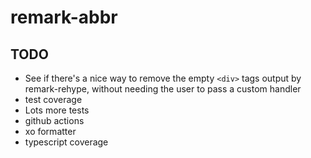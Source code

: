 # remark-abbr

## TODO

- See if there's a nice way to remove the empty `<div>` tags output by remark-rehype, without needing the user to pass a custom handler
- test coverage
- Lots more tests
- github actions
- xo formatter
- typescript coverage

